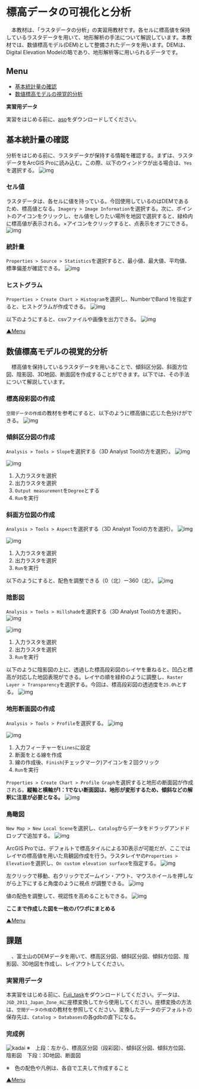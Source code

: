 # 標高データの可視化と分析
　本教材は、「ラスタデータの分析」の実習用教材です。各セルに標高値を保持しているラスタデータを用いて、地形解析の手法について解説しています。本教材では、数値標高モデル(DEM)として整備されたデータを用います。DEMは、Digital Elevation Modelの略であり、地形解析等に用いられるデータです。

**Menu**
------
* [基本統計量の確認](#基本統計量の確認)
* [数値標高モデルの視覚的分析](#数値標高モデルの視覚的分析)

**実習用データ**

実習をはじめる前に、[aso]をダウンロードしてください。

[aso]:https://github.com/gis-oer/datasets/raw/master/aso.zip

## 基本統計量の確認
分析をはじめる前に、ラスタデータが保持する情報を確認する。まずは、ラスタデータをArcGIS Proに読み込む。この際、以下のウィンドウが出る場合は、`Yes`を選択する。
![img](./img/9-1.png)

### セル値
ラスタデータは、各セルに値を持っている。今回使用しているのはDEMであるため、標高値となる。`Imagery > Image Information`を選択する。次に、ポイントのアイコンをクリックし、セル値をしりたい場所を地図で選択すると、緑枠内に標高値が表示される。×アイコンをクリックすると、点表示をオフにできる。
![img](./img/9-2.png)

### 統計量
`Properties > Source > Statistics`を選択すると、最小値、最大値、平均値、標準偏差が確認できる。
![img](./img/9-3.png)

### ヒストグラム
`Properties > Create Chart > Histogram`を選択し、NumberでBand 1を指定すると、ヒストグラムが作成できる。
![img](./img/9-4.png)

以下のようにすると、csvファイルや画像を出力できる。
![img](./img/9-5.png)

[▲Menu]

## 数値標高モデルの視覚的分析
　標高値を保持しているラスタデータを用いることで、傾斜区分図、斜面方位図、陰影図、3D地図、断面図を作成することができます。以下では、その手法について解説しています。

### 標高段彩図の作成
`空間データの作成`の教材を参考にすると、以下のように標高値に応じた色分けができる。
![img](./img/9-6.png)

### 傾斜区分図の作成
`Analysis > Tools > Slope`を選択する（3D Analyst Toolの方を選択）。
![img](./img/9-7.png)

![img](./img/9-8.png)

1. 入力ラスタを選択
2. 出力ラスタを選択
3. `Output measurement`を`Degree`とする
4. `Run`を実行

### 斜面方位図の作成
`Analysis > Tools > Aspect`を選択する（3D Analyst Toolの方を選択）。
![img](./img/9-9.png)

![img](./img/9-10.png)

1. 入力ラスタを選択
2. 出力ラスタを選択
3. `Run`を実行

以下のようにすると、配色を調整できる（0（北）ー360（北）。
![img](./img/9-11.png)

### 陰影図
`Analysis > Tools > Hillshade`を選択する（3D Analyst Toolの方を選択）。
![img](./img/9-12.png)

![img](./img/9-13.png)

1. 入力ラスタを選択
2. 出力ラスタを選択
3. `Run`を実行

以下のように陰影図の上に、透過した標高段彩図のレイヤを重ねると、凹凸と標高が対応した地図表現ができる。レイヤの順を緑枠のように調整し、`Raster Layer > Transparency`を選択する。今回は、標高段彩図の透過度を`25.0%`とする。
![img](./img/9-14.png)

### 地形断面図の作成
`Analysis > Tools > Profile`を選択する。
![img](./img/9-15.png)

![img](./img/9-16.png)

1. 入力フィーチャーを`Lines`に設定
2. 断面をとる線を作成
3. 線の作成後、`Finish`(チェックマーク)アイコンを２回クリック
4. `Run`を実行

`Properties > Create Chart > Profile Graph`を選択すると地形の断面図が作成される。**縦軸と横軸が1：1でない断面図は、地形が変形するため、傾斜などの解釈に注意が必要となる。**
![img](./img/9-17.png)

### 鳥瞰図
`New Map > New Local Scene`を選択し、`Catalog`からデータをドラッグアンドドロップで追加する。
![img](./img/9-18.png)

ArcGIS Proでは、デフォルトで標高タイルによる3D表示が可能だが、ここではレイヤの標高値を用いた鳥観図作成を行う。ラスタレイヤの`Properties > Elevation`を選択し、`On custom elevation surface`を指定する。
![img](./img/9-19.png)

左クリックで移動、右クリックでズームイン・アウト、マウスホイールを押しながら上下にすると角度のように視点
が調整できる。
![img](./img/9-20.png)

値の配色を調整して、視認性を高めることもできる。
![img](./img/9-21.png)

**ここまで作成した図を一枚のパワポにまとめる**

[▲Menu]

## 課題
　、富士山のDEMデータを用いて、標高区分図、傾斜区分図、傾斜方位図、陰影図、3D地図を作成し、レイアウトしてください。

### 実習用データ
本実習をはじめる前に、[Fuji_task]をダウンロードしてください。データは、`JGD_2011_Japan_Zone_8`に座標変換してから使用してください。座標変換の方法は、`空間データの作成`の教材を参照してください。変換したデータのデフォルトの保存先は、`Catalog > Databases`の各gdbの直下になる。

[Fuji_task]:https://github.com/gis-oer/datasets/raw/master/s/fuji_task_s.zip

### 完成例
![kadai](./img/t15-1.png)
※　上段：左から、標高区分図（段彩図）、傾斜区分図、傾斜方位図、陰影図　下段：3D地図、断面図

※　色の配色や凡例は、各自で工夫して作成すること

[▲Menu]

[▲Menu]:./9.md#Menu